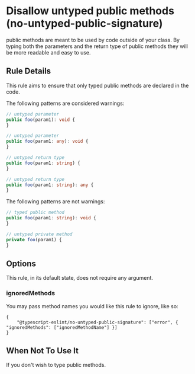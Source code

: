 # Disallow untyped public methods (no-untyped-public-signature)

public methods are meant to be used by code outside of your class. By typing both the parameters and the return type of public methods they will be more readable and easy to use.

## Rule Details

This rule aims to ensure that only typed public methods are declared in the code.

The following patterns are considered warnings:

```ts
// untyped parameter
public foo(param1): void {
}

// untyped parameter
public foo(param1: any): void {
}

// untyped return type
public foo(param1: string) {
}

// untyped return type
public foo(param1: string): any {
}
```

The following patterns are not warnings:

```ts
// typed public method
public foo(param1: string): void {
}

// untyped private method
private foo(param1) {
}
```

## Options

This rule, in its default state, does not require any argument.

### ignoredMethods

You may pass method names you would like this rule to ignore, like so:

```cjson
{
    "@typescript-eslint/no-untyped-public-signature": ["error", { "ignoredMethods": ["ignoredMethodName"] }]
}
```

## When Not To Use It

If you don't wish to type public methods.
